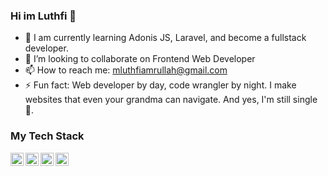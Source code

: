 ### Hi im Luthfi 👋

<!--
**muhamadluthfiam/muhamadluthfiam** is a ✨ _special_ ✨ repository because its `README.md` (this file) appears on your GitHub profile.

Here are some ideas to get you started:

- 🔭 I’m currently working on ...
- 🌱 I’m currently learning ...
- 👯 I’m looking to collaborate on ...
- 🤔 I’m looking for help with ...
- 💬 Ask me about ...
- 📫 How to reach me: ...
- 😄 Pronouns: ...
- ⚡ Fun fact: ...
-->

- 🌱 I am currently learning Adonis JS, Laravel, and become a fullstack developer.
- 👯 I’m looking to collaborate on Frontend Web Developer
- 📫 How to reach me: mluthfiamrullah@gmail.com
- ⚡ Fun fact: Web developer by day, code wrangler by night. I make websites that even your grandma can navigate. And yes, I'm still single 🤣.

### My Tech Stack
  <a href="#">
    <img align="left" alt="JavaScript" title="JavaScript" width="21px" src="https://upload.wikimedia.org/wikipedia/commons/9/99/Unofficial_JavaScript_logo_2.svg" />
  </a>
  <a href="https://nodejs.org/">
    <img align="left" alt="NodeJS" title="Node JS" width="21px" src="https://asset.brandfetch.io/idaYUyxpBn/idCVRRQj_t.svg" />
  </a>
  <a href="https://vuejs.org/">
    <img align="left" alt="Vue JS" title="Vue JS" width="21px" src="https://asset.brandfetch.io/idT-7aLCAj/idYSAxBM8n.svg" />
  </a>
  <a href="https://tailwindcss.com/">
    <img align="left" alt="tailwind CSS" title="Tailwind CSS" width="21px" src="https://asset.brandfetch.io/idKJ12s-EY/idI9erPtdw.jpeg" />
  </a>
  <br>
  <br>
  
<!--### Github Statistics
<p align="left">
<a href="https://github.com/muhamadluthfiam">
  <img height="180em" src="https://github-readme-stats-eight-theta.vercel.app/api?username=muhamadluthfiam&show_icons=true&theme=algolia&include_all_commits=true&count_private=true"/>
  <img height="180em" src="https://github-readme-stats-eight-theta.vercel.app/api/top-langs/?username=muhamadluthfiam&layout=compact&langs_count=8&theme=algolia"/>
</a>
</p> -->

